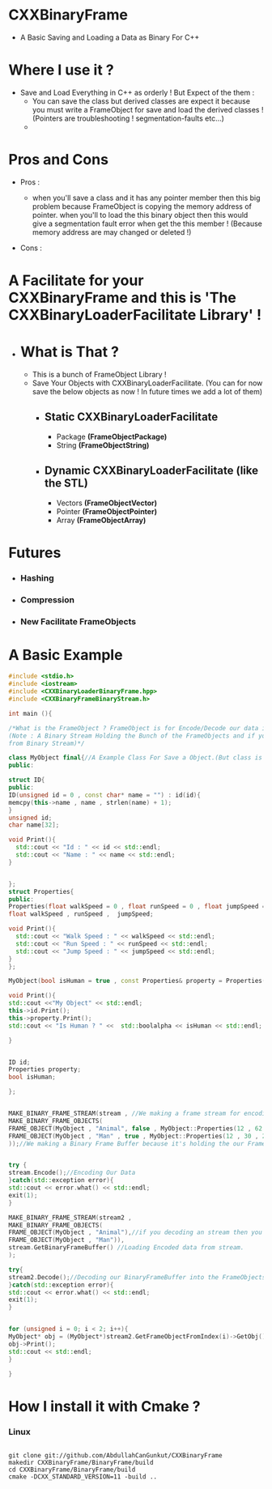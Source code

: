 # CXXBinaryFrame
* A Basic Saving and Loading a Data as Binary For C++


# Where I use it ?
* Save and Load Everything in C++ as orderly ! But Expect of the them : 
  * You can save the class but derived classes are expect it because you must write a FrameObject for save and load the derived classes ! (Pointers are               troubleshooting ! segmentation-faults etc...)
  * 

# Pros and Cons 
* Pros :
  * when you'll save a class and it has any pointer member then this big problem because FrameObject is copying the memory address of pointer. when you'll to load     the this binary object then this would give a segmentation fault error when get the this member ! (Because memory address are may changed or deleted !)

* Cons :


# A Facilitate for your CXXBinaryFrame and this is 'The CXXBinaryLoaderFacilitate Library' !
  * # What is That ?
    * This is a bunch of FrameObject Library !
    * Save Your Objects with CXXBinaryLoaderFacilitate. (You can for now save the below objects as now ! In future times we add a lot of them)
      * ## Static CXXBinaryLoaderFacilitate
        * Package **(FrameObjectPackage)**
        * String **(FrameObjectString)**
        
      * ## Dynamic CXXBinaryLoaderFacilitate (like the STL)
        * Vectors **(FrameObjectVector)**
        * Pointer **(FrameObjectPointer)**
        * Array   **(FrameObjectArray)**

# Futures
   * ### Hashing
   * ### Compression
   * ### New Facilitate FrameObjects

# A Basic Example
```cpp
#include <stdio.h>
#include <iostream>
#include <CXXBinaryLoaderBinaryFrame.hpp>
#include <CXXBinaryFrameBinaryStream.h>

int main (){

/*What is the FrameObject ? FrameObject is for Encode/Decode our data into the a byte array (or binary buffer).
(Note : A Binary Stream Holding the Bunch of the FrameObjects and if you call Encode/Decode from Binary Stream then it's calling each FrameObjects Encode/Decode
from Binary Stream)*/

class MyObject final{//A Example Class For Save a Object.(But class is'nt must be derive of any class ! because vtable ptr is troubleshooting)
public:

struct ID{
public:
ID(unsigned id = 0 , const char* name = "") : id(id){
memcpy(this->name , name , strlen(name) + 1);
}
unsigned id;
char name[32];

void Print(){
  std::cout << "Id : " << id << std::endl;
  std::cout << "Name : " << name << std::endl;
}


};
struct Properties{
public:
Properties(float walkSpeed = 0 , float runSpeed = 0 , float jumpSpeed = 0) : walkSpeed(walkSpeed) , runSpeed(runSpeed) , jumpSpeed(jumpSpeed){}
float walkSpeed , runSpeed ,  jumpSpeed;

void Print(){
  std::cout << "Walk Speed : " << walkSpeed << std::endl;
  std::cout << "Run Speed : " << runSpeed << std::endl;
  std::cout << "Jump Speed : " << jumpSpeed << std::endl;
}
};

MyObject(bool isHuman = true , const Properties& property = Properties() , const ID& id = ID()) : property(property) , id(id) , isHuman(isHuman){}

void Print(){
std::cout <<"My Object" << std::endl;
this->id.Print();
this->property.Print();
std::cout << "Is Human ? " <<  std::boolalpha << isHuman << std::endl;

}


ID id;
Properties property;
bool isHuman;

};


MAKE_BINARY_FRAME_STREAM(stream , //We making a frame stream for encoding and decoding the our FrameObjects.
MAKE_BINARY_FRAME_OBJECTS(
FRAME_OBJECT(MyObject , "Animal", false , MyObject::Properties(12 , 62.54 , 40) , MyObject::ID(1 , "Unknown Animal")),
FRAME_OBJECT(MyObject , "Man" , true , MyObject::Properties(12 , 30 , 20) , MyObject::ID(54 , "Man"))
));//We making a Binary Frame Buffer because it's holding the our FrameObjects for Encode And Decode.


try {
stream.Encode();//Encoding Our Data
}catch(std::exception error){
std::cout << error.what() << std::endl;
exit(1);
}

MAKE_BINARY_FRAME_STREAM(stream2 ,
MAKE_BINARY_FRAME_OBJECTS(
FRAME_OBJECT(MyObject , "Animal"),//if you decoding an stream then you must make the FrameObjects as same order of a stream and otherwise you would get an error !
FRAME_OBJECT(MyObject , "Man")),
stream.GetBinaryFrameBuffer() //Loading Encoded data from stream.
);

try{
stream2.Decode();//Decoding our BinaryFrameBuffer into the FrameObjects of stream2
}catch(std::exception error){
std::cout << error.what() << std::endl;
exit(1);
}


for (unsigned i = 0; i < 2; i++){
MyObject* obj = (MyObject*)stream2.GetFrameObjectFromIndex(i)->GetObj();
obj->Print();
std::cout << std::endl;
}

}

```

# How I install it with Cmake ?

### Linux
```

git clone git://github.com/AbdullahCanGunkut/CXXBinaryFrame
makedir CXXBinaryFrame/BinaryFrame/build
cd CXXBinaryFrame/BinaryFrame/build
cmake -DCXX_STANDARD_VERSION=11 -build ..
```
